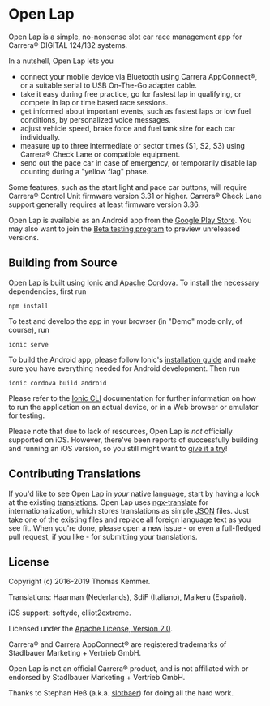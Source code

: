 Open Lap
========================================================================

Open Lap is a simple, no-nonsense slot car race management app for
Carrera® DIGITAL 124/132 systems.

In a nutshell, Open Lap lets you

- connect your mobile device via Bluetooth using Carrera AppConnect®,
  or a suitable serial to USB On-The-Go adapter cable.
- take it easy during free practice, go for fastest lap in qualifying,
  or compete in lap or time based race sessions.
- get informed about important events, such as fastest laps or low
  fuel conditions, by personalized voice messages.
- adjust vehicle speed, brake force and fuel tank size for each car
  individually.
- measure up to three intermediate or sector times (S1, S2, S3) using
  Carrera® Check Lane or compatible equipment.
- send out the pace car in case of emergency, or temporarily disable
  lap counting during a "yellow flag" phase.

Some features, such as the start light and pace car buttons, will
require Carrera® Control Unit firmware version 3.31 or higher.
Carrera® Check Lane support generally requires at least firmware
version 3.36.

Open Lap is available as an Android app from the [Google Play
Store](https://play.google.com/store/apps/details?id=at.co.kemmer.openlap).
You may also want to join the [Beta testing
program](https://play.google.com/apps/testing/at.co.kemmer.openlap) to
preview unreleased versions.


Building from Source
------------------------------------------------------------------------

Open Lap is built using [Ionic](http://ionicframework.com/) and
[Apache Cordova](https://cordova.apache.org/).  To install the
necessary dependencies, first run
```
npm install
```

To test and develop the app in your browser (in "Demo" mode only, of
course), run
```
ionic serve
```

To build the Android app, please follow Ionic's [installation
guide](http://ionicframework.com/docs/intro/installation/) and make
sure you have everything needed for Android development.  Then run
```
ionic cordova build android
```

Please refer to the [Ionic CLI](http://ionicframework.com/docs/cli/)
documentation for further information on how to run the application on
an actual device, or in a Web browser or emulator for testing.

Please note that due to lack of resources, Open Lap is *not*
officially supported on iOS.  However, there've been reports of
successfully building and running an iOS version, so you still might
want to [give it a
try](https://cordova.apache.org/docs/en/latest/guide/platforms/ios/)!


Contributing Translations
------------------------------------------------------------------------

If you'd like to see Open Lap in *your* native language, start by
having a look at the existing [translations](./src/assets/i18n).  Open
Lap uses [ngx-translate](http://www.ngx-translate.com/) for
internationalization, which stores translations as simple
[JSON](http://www.json.org/) files.  Just take one of the existing
files and replace all foreign language text as you see fit.  When
you're done, please open a new issue - or even a full-fledged pull
request, if you like - for submitting your translations.


License
------------------------------------------------------------------------

Copyright (c) 2016-2019 Thomas Kemmer.

Translations: Haarman (Nederlands), SdiF (Italiano), Maikeru (Español).

iOS support: softyde, elliot2extreme.

Licensed under the [Apache License, Version
2.0](http://www.apache.org/licenses/LICENSE-2.0).

Carrera® and Carrera AppConnect® are registered trademarks of
Stadlbauer Marketing + Vertrieb GmbH.

Open Lap is not an official Carrera® product, and is not affiliated
with or endorsed by Stadlbauer Marketing + Vertrieb GmbH.

Thanks to Stephan Heß (a.k.a. [slotbaer](http://www.slotbaer.de/)) for
doing all the hard work.
